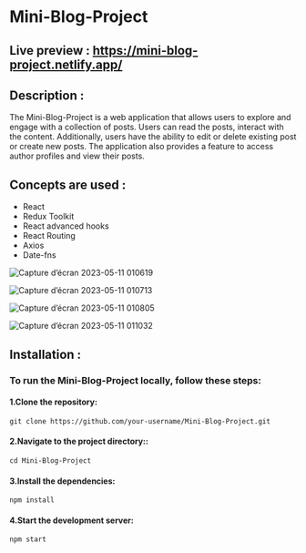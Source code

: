 # Mini-Blog-Project

## Live preview : https://mini-blog-project.netlify.app/

## Description :
The Mini-Blog-Project is a web application that allows users to explore and engage with a collection of posts.
Users can read the posts, interact with the content. Additionally, users have the ability to edit or delete existing post or create new posts.
The application also provides a feature to access author profiles and view their posts.

## Concepts are used :
  * React
  * Redux Toolkit
  * React advanced hooks
  * React Routing
  * Axios 
  * Date-fns

![Capture d’écran 2023-05-11 010619](https://github.com/SRayen/Mini-Blog-Project/assets/13922445/e9e295db-b219-4580-816f-785710be9524)

![Capture d’écran 2023-05-11 010713](https://github.com/SRayen/Mini-Blog-Project/assets/13922445/b7c12a51-6573-4ffc-99fd-51c6d43725bf)

![Capture d’écran 2023-05-11 010805](https://github.com/SRayen/Mini-Blog-Project/assets/13922445/c4f0c384-2a1f-4afa-9f11-77e88d145a8a)

![Capture d’écran 2023-05-11 011032](https://github.com/SRayen/Mini-Blog-Project/assets/13922445/ca0d0144-6372-4fb5-b3a7-bf52bfdd5a9c)

## Installation :
### To run the Mini-Blog-Project locally, follow these steps:

  #### 1.Clone the repository:

```
git clone https://github.com/your-username/Mini-Blog-Project.git
```
  #### 2.Navigate to the project directory::
```
cd Mini-Blog-Project
```
  #### 3.Install the dependencies:

```
npm install
```
  #### 4.Start the development server:

```
npm start
```


